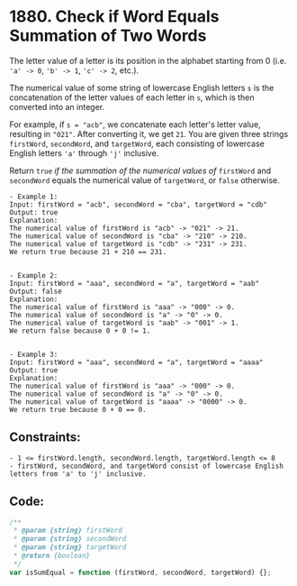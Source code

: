 # 1880. Check if Word Equals Summation of Two Words

The letter value of a letter is its position in the alphabet starting from 0 (i.e. `'a' -> 0`, `'b' -> 1`, `'c' -> 2`, etc.).

The numerical value of some string of lowercase English letters `s` is the concatenation of the letter values of each letter in `s`, which is then converted into an integer.

For example, if `s = "acb"`, we concatenate each letter's letter value, resulting in `"021"`. After converting it, we get `21`.
You are given three strings `firstWord`, `secondWord`, and `targetWord`, each consisting of lowercase English letters `'a'` through `'j'` inclusive.

Return `true` _if the summation of the numerical values of_ `firstWord` and `secondWord` equals the numerical value of `targetWord`, or `false` otherwise.

```
- Example 1:
Input: firstWord = "acb", secondWord = "cba", targetWord = "cdb"
Output: true
Explanation:
The numerical value of firstWord is "acb" -> "021" -> 21.
The numerical value of secondWord is "cba" -> "210" -> 210.
The numerical value of targetWord is "cdb" -> "231" -> 231.
We return true because 21 + 210 == 231.


- Example 2:
Input: firstWord = "aaa", secondWord = "a", targetWord = "aab"
Output: false
Explanation:
The numerical value of firstWord is "aaa" -> "000" -> 0.
The numerical value of secondWord is "a" -> "0" -> 0.
The numerical value of targetWord is "aab" -> "001" -> 1.
We return false because 0 + 0 != 1.


- Example 3:
Input: firstWord = "aaa", secondWord = "a", targetWord = "aaaa"
Output: true
Explanation:
The numerical value of firstWord is "aaa" -> "000" -> 0.
The numerical value of secondWord is "a" -> "0" -> 0.
The numerical value of targetWord is "aaaa" -> "0000" -> 0.
We return true because 0 + 0 == 0.
```

## Constraints:

```
- 1 <= firstWord.length, secondWord.length, targetWord.length <= 8
- firstWord, secondWord, and targetWord consist of lowercase English letters from 'a' to 'j' inclusive.
```

## Code:

```js
/**
 * @param {string} firstWord
 * @param {string} secondWord
 * @param {string} targetWord
 * @return {boolean}
 */
var isSumEqual = function (firstWord, secondWord, targetWord) {};
```
